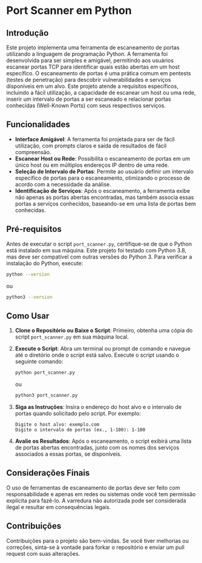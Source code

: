 # Port Scanner em Python

## Introdução

Este projeto implementa uma ferramenta de escaneamento de portas utilizando a linguagem de programação Python. A ferramenta foi desenvolvida para ser simples e amigável, permitindo aos usuários escanear portas TCP para identificar quais estão abertas em um host específico. O escaneamento de portas é uma prática comum em pentests (testes de penetração) para descobrir vulnerabilidades e serviços disponíveis em um alvo. Este projeto atende a requisitos específicos, incluindo a fácil utilização, a capacidade de escanear um host ou uma rede, inserir um intervalo de portas a ser escaneado e relacionar portas conhecidas (Well-Known Ports) com seus respectivos serviços.

## Funcionalidades

- **Interface Amigável**: A ferramenta foi projetada para ser de fácil utilização, com prompts claros e saída de resultados de fácil compreensão.
- **Escanear Host ou Rede**: Possibilita o escaneamento de portas em um único host ou em múltiplos endereços IP dentro de uma rede.
- **Seleção de Intervalo de Portas**: Permite ao usuário definir um intervalo específico de portas para o escaneamento, otimizando o processo de acordo com a necessidade da análise.
- **Identificação de Serviços**: Após o escaneamento, a ferramenta exibe não apenas as portas abertas encontradas, mas também associa essas portas a serviços conhecidos, baseando-se em uma lista de portas bem conhecidas.

## Pré-requisitos

Antes de executar o script `port_scanner.py`, certifique-se de que o Python está instalado em sua máquina. Este projeto foi testado com Python 3.8, mas deve ser compatível com outras versões do Python 3. Para verificar a instalação do Python, execute:

```bash
python --version
```

ou

```bash
python3 --version
```

## Como Usar

1. **Clone o Repositório ou Baixe o Script**: Primeiro, obtenha uma cópia do script `port_scanner.py` em sua máquina local.

2. **Execute o Script**: Abra um terminal ou prompt de comando e navegue até o diretório onde o script está salvo. Execute o script usando o seguinte comando:

    ```bash
    python port_scanner.py
    ```
    ou
    ```bash
    python3 port_scanner.py
    ```

3. **Siga as Instruções**: Insira o endereço do host alvo e o intervalo de portas quando solicitado pelo script. Por exemplo:

    ```
    Digite o host alvo: exemplo.com
    Digite o intervalo de portas (ex., 1-100): 1-100
    ```

4. **Avalie os Resultados**: Após o escaneamento, o script exibirá uma lista de portas abertas encontradas, junto com os nomes dos serviços associados a essas portas, se disponíveis.

## Considerações Finais

O uso de ferramentas de escaneamento de portas deve ser feito com responsabilidade e apenas em redes ou sistemas onde você tem permissão explícita para fazê-lo. A varredura não autorizada pode ser considerada ilegal e resultar em consequências legais.

## Contribuições

Contribuições para o projeto são bem-vindas. Se você tiver melhorias ou correções, sinta-se à vontade para forkar o repositório e enviar um pull request com suas alterações.
